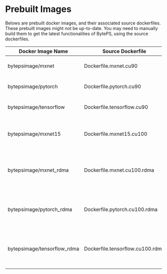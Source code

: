 # Prebuilt Images

Belows are prebuilt docker images, and their associated source dockerfiles. These prebuilt images might not be up-to-date. 
You may need to manually build them to get the latest functionalities of BytePS, using the source dockerfiles.   

| Docker Image Name | Source Dockerfile | Description |
| --- | --- | --- |
| bytepsimage/mxnet            | Dockerfile.mxnet.cu90            | Image for MXNet (CUDA 9.0) |
| bytepsimage/pytorch          | Dockerfile.pytorch.cu90          | Image for PyTorch (CUDA 9.0) |
| bytepsimage/tensorflow       | Dockerfile.tensorflow.cu90       | Image for TensorFlow (CUDA 9.0) |
| bytepsimage/mxnet15          | Dockerfile.mxnet15.cu100         | Image for MXNet 1.5.0 (CUDA 10.0) |
| bytepsimage/mxnet_rdma       | Dockerfile.mxnet.cu100.rdma      | Image for MXNet with RDMA support (CUDA 10.0) |
| bytepsimage/pytorch_rdma     | Dockerfile.pytorch.cu100.rdma    | Image for PyTorch with RDMA support (CUDA 10.0) |
| bytepsimage/tensorflow_rdma  | Dockerfile.tensorflow.cu100.rdma | Image for TensorFlow with RDMA support (CUDA 10.0) |
